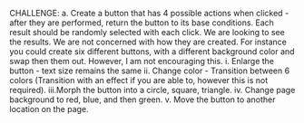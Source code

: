 CHALLENGE:
a. Create a button that has 4 possible actions when clicked - after
they are performed, return the button to its base conditions.
Each result should be randomly selected with each click.
We are looking to see the results. We are not
concerned with how they are created. For instance
you could create six different buttons, with a
different background color and swap then them out.
However, I am not encouraging this.
i. Enlarge the button - text size remains the same
ii. Change color - Transition between 6 colors (Transition with
an effect if you are able to, however this is not
required).
iii.Morph the button into a circle, square, triangle.
iv. Change page background to red, blue, and then green.
v. Move the button to another location on the page.